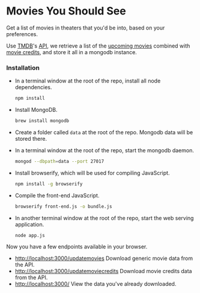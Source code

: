 Movies You Should See
=====================

Get a list of movies in theaters that you'd be into, based on your preferences.

Use [TMDB](https://www.themoviedb.org/)'s [API](https://www.themoviedb.org/documentation/api),
we retrieve a list of the [upcoming movies](http://docs.themoviedb.apiary.io/reference/movies/movieupcoming/get)
combined with [movie credits](http://docs.themoviedb.apiary.io/reference/movies/movieidcredits/get),
and store it all in a mongodb instance.

### Installation

* In a terminal window at the root of the repo, install all node dependencies.

	```bash
	npm install
	```
* Install MongoDB.

	```bash
	brew install mongodb
	```
* Create a folder called `data` at the root of the repo. Mongodb data will be stored there.
* In a terminal window at the root of the repo, start the mongodb daemon.

	```bash
	mongod --dbpath=data --port 27017
	```
* Install browserify, which will be used for compiling JavaScript.

	```bash
	npm install -g browserify
	```
* Compile the front-end JavaScript.

	```bash
	browserify front-end.js -o bundle.js
	```
* In another terminal window at the root of the repo, start the web serving application.

	```bash
	node app.js
	```

Now you have a few endpoints available in your browser.

* [http://localhost:3000/updatemovies](http://localhost:3000/updatemovies) Download generic movie data from the API.
* [http://localhost:3000/updatemoviecredits](http://localhost:3000/updatemovies) Download movie credits data from the API.
* [http://localhost:3000/](http://localhost:3000/) View the data you've already downloaded.